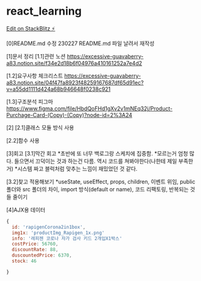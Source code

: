 # react_learning

[Edit on StackBlitz ⚡️](https://stackblitz.com/edit/react-pgwc2u)

[0]README.md 수정
230227 README.md 파일 날려서 재작성

[1]문서 정리
[1.1]관련 노션
https://excessive-guavaberry-a83.notion.site/f34e2d18b6f04976a410161252a7e4d2

[1.2]요구사항 체크리스트
https://excessive-guavaberry-a83.notion.site/04f47fa8923f48259167687df65d91ec?v=a55dd1111d424a68b946648f0238c921

[1.3]구조분석 피그마
https://www.figma.com/file/HbdQoFHd1gXv2v1mNEq32j/Product-Purchage-Card-(Copy)-(Copy)?node-id=2%3A24

[2]
[2.1]클래스 모듈 방식 사용

[2.2]함수 사용

[3]회고
[3.1]막간 회고
*초반에 또 너무 백로그랑 스케치에 집중함.
*모르는거 엄청 많다. 들으면서 끄덕이는 것과 하는건 다름. 역시 코드를 쳐봐야한다(나한테 제일 부족한거) \*시스템 짜고 블럭처럼 맞추는 느낌이 재밌었던 것 같다.

[3.2]찾고 적용해보기
\*useState, useEffect, props, children, 이벤트 위임, public 폴더와 src 폴더의 차이, import 방식(default or name), 코드 리팩토링, 반복되는 것들 줄이기

[4]AJX용 데이터

```js
{
  id: 'rapigenCorona2in1box',
  img1x: 'productImg_Rapigen_1x.png'
  info: '레피젠 코로나 자가 검사 키드 2개입X1박스'
  costPrice: 56760,
  discountRate: 88,
  duscountedPrice: 6370,
  stock: 46

}
```
